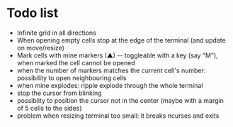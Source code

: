 # Todo list
- Infinite grid in all directions
- When opening empty cells stop at the edge of the terminal (and update on move/resize)
- Mark cells with mine markers (▲) -- toggleable with a key (say "M"), when marked the cell cannot be opened
- when the number of markers matches the current cell's number: possibility to open neighbouring cells
- when mine explodes: ripple explode through the whole terminal
- stop the cursor from blinking
- possiblity to position the cursor not in the center (maybe with a margin of 5 cells to the sides)
- problem when resizing terminal too small: it breaks ncurses and exits